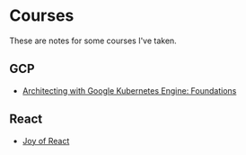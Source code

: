 # Courses
These are notes for some courses I've taken.

## GCP
- [Architecting with Google Kubernetes Engine: Foundations](gcp-k8s)

## React
- [Joy of React](joy-of-react)
